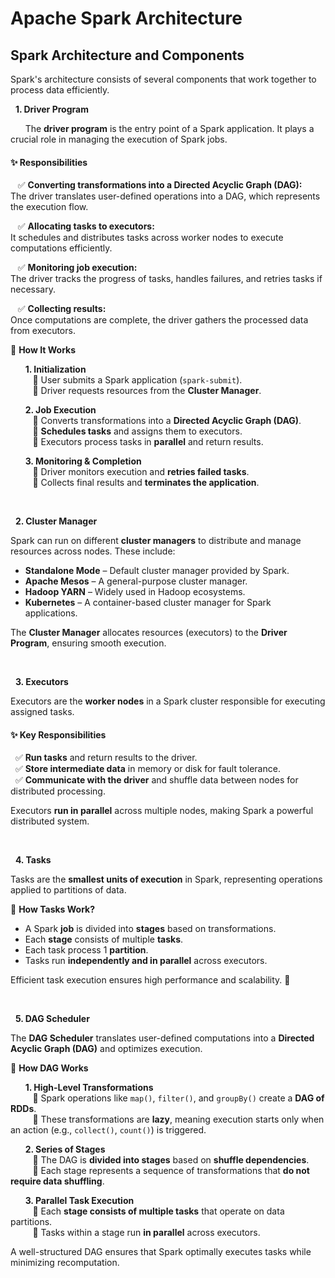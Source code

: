# Apache Spark Architecture

## Spark Architecture and Components

Spark's architecture consists of several components that work together to process data efficiently.

&nbsp;&nbsp;**1. Driver Program**

&nbsp;&nbsp;&nbsp;&nbsp;&nbsp;&nbsp;The **driver program** is the entry point of a Spark application. It plays a crucial role in managing the execution of Spark jobs.

#### ✨ **Responsibilities**

&nbsp;&nbsp;&nbsp;✅ **Converting transformations into a Directed Acyclic Graph (DAG):**  
  The driver translates user-defined operations into a DAG, which represents the execution flow.

&nbsp;&nbsp;&nbsp;✅ **Allocating tasks to executors:**  
  It schedules and distributes tasks across worker nodes to execute computations efficiently.

&nbsp;&nbsp;&nbsp;✅ **Monitoring job execution:**  
  The driver tracks the progress of tasks, handles failures, and retries tasks if necessary.

&nbsp;&nbsp;&nbsp;✅ **Collecting results:**  
  Once computations are complete, the driver gathers the processed data from executors.

📌 **How It Works**
  

&nbsp;&nbsp;&nbsp;&nbsp;&nbsp;&nbsp;**1. Initialization**  
       &nbsp;&nbsp;&nbsp;&nbsp;&nbsp;&nbsp;&nbsp;&nbsp; 🔸 User submits a Spark application (`spark-submit`).  
   &nbsp;&nbsp;&nbsp;&nbsp;&nbsp;&nbsp;&nbsp;&nbsp; 🔸 Driver requests resources from the **Cluster Manager**.  

&nbsp;&nbsp;&nbsp;&nbsp;&nbsp;&nbsp;**2. Job Execution**  
    &nbsp;&nbsp;&nbsp;&nbsp;&nbsp;&nbsp;&nbsp;&nbsp;
     🔸 Converts transformations into a **Directed Acyclic Graph (DAG)**.  
    &nbsp;&nbsp;&nbsp;&nbsp;&nbsp;&nbsp;&nbsp;&nbsp; 🔸 **Schedules tasks** and assigns them to executors.  
   &nbsp;&nbsp;&nbsp;&nbsp;&nbsp;&nbsp;&nbsp;&nbsp;  🔸 Executors process tasks in **parallel** and return results.  

&nbsp;&nbsp;&nbsp;&nbsp;&nbsp;&nbsp;**3. Monitoring & Completion**  
   &nbsp;&nbsp;&nbsp;&nbsp;&nbsp;&nbsp;&nbsp;&nbsp; 🔸  Driver monitors execution and **retries failed tasks**.  
   &nbsp;&nbsp;&nbsp;&nbsp;&nbsp;&nbsp;&nbsp;&nbsp; 🔸  Collects final results and **terminates the application**. 

&nbsp;

&nbsp;&nbsp;**2. Cluster Manager**  

Spark can run on different **cluster managers** to distribute and manage resources across nodes. These include:  

- **Standalone Mode** – Default cluster manager provided by Spark.  
- **Apache Mesos** – A general-purpose cluster manager.  
- **Hadoop YARN** – Widely used in Hadoop ecosystems.  
- **Kubernetes** – A container-based cluster manager for Spark applications.  

The **Cluster Manager** allocates resources (executors) to the **Driver Program**, ensuring smooth execution.

&nbsp;

&nbsp;&nbsp;**3. Executors**  

Executors are the **worker nodes** in a Spark cluster responsible for executing assigned tasks.  

#### ✨ **Key Responsibilities**  
&nbsp;&nbsp;✅ **Run tasks** and return results to the driver.  
&nbsp;&nbsp;✅ **Store intermediate data** in memory or disk for fault tolerance.  
&nbsp;&nbsp;✅ **Communicate with the driver** and shuffle data between nodes for distributed processing.  

Executors **run in parallel** across multiple nodes, making Spark a powerful distributed system.

&nbsp;

&nbsp;&nbsp;**4. Tasks**  

Tasks are the **smallest units of execution** in Spark, representing operations applied to partitions of data.  

📌 **How Tasks Work?**  
- A Spark **job** is divided into **stages** based on transformations.  
- Each **stage** consists of multiple **tasks**.
-  Each task process 1 **partition**.  
- Tasks run **independently and in parallel** across executors.  

Efficient task execution ensures high performance and scalability. 🚀

&nbsp;


&nbsp;&nbsp;**5. DAG Scheduler**  

The **DAG Scheduler** translates user-defined computations into a **Directed Acyclic Graph (DAG)** and optimizes execution.

📌 **How DAG Works**


&nbsp;&nbsp;&nbsp;&nbsp;&nbsp;&nbsp;**1. High-Level Transformations**  
   &nbsp;&nbsp;&nbsp;&nbsp;&nbsp;&nbsp;&nbsp;&nbsp; 🔸  Spark operations like `map()`, `filter()`, and `groupBy()` create a **DAG of RDDs**.  
   &nbsp;&nbsp;&nbsp;&nbsp;&nbsp;&nbsp;&nbsp;&nbsp; 🔸  These transformations are **lazy**, meaning execution starts only when an action (e.g., `collect()`, `count()`) is triggered.  

&nbsp;&nbsp;&nbsp;&nbsp;&nbsp;&nbsp;**2. Series of Stages**  
   &nbsp;&nbsp;&nbsp;&nbsp;&nbsp;&nbsp;&nbsp;&nbsp; 🔸  The DAG is **divided into stages** based on **shuffle dependencies**.  
   &nbsp;&nbsp;&nbsp;&nbsp;&nbsp;&nbsp;&nbsp;&nbsp; 🔸  Each stage represents a sequence of transformations that **do not require data shuffling**.  

 &nbsp;&nbsp;&nbsp;&nbsp;&nbsp;&nbsp;**3. Parallel Task Execution**  
   &nbsp;&nbsp;&nbsp;&nbsp;&nbsp;&nbsp;&nbsp;&nbsp; 🔸  Each **stage consists of multiple tasks** that operate on data partitions.  
   &nbsp;&nbsp;&nbsp;&nbsp;&nbsp;&nbsp;&nbsp;&nbsp; 🔸  Tasks within a stage run **in parallel** across executors.  
  
 

A well-structured DAG ensures that Spark optimally executes tasks while minimizing recomputation.

